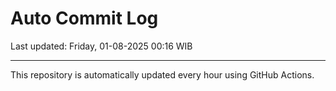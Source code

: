 # Auto Commit Log

Last updated: Friday, 01-08-2025 00:16 WIB

---

This repository is automatically updated every hour using GitHub Actions.

